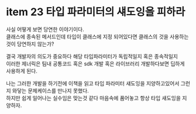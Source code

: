 # item 23 타입 파라미터의 섀도잉을 피하라  
사실 어떻게 보면 당연한 이야기이다.  
클래스에 종속된 메서드인데 타입이 클래스에 지정 되어있다면 클래스의 것을 사용하는것이 당연하지 않는가?  

결국 개발자의 의도가 중요하다 해당 타입파라미터가 독립적일지 혹은 종속적일지  
이러한 제너릭은 팀내 공통코드 혹은 sdk 개발 혹은 라이브러리 개발하다보면 딥하게 사용하게 된다.  

나는 그러한 개발을 하기전에 이책을 읽고 타입 파라미터 섀도잉을 지양하고있어서 그런지 와닿는 문제케이스를 만나지 못했다.  
하지만 쉽게 일어나는 실수임은 맞는것 같다 마음속에 품어놓고 항상 타입 섀도잉을 지양하자.  


